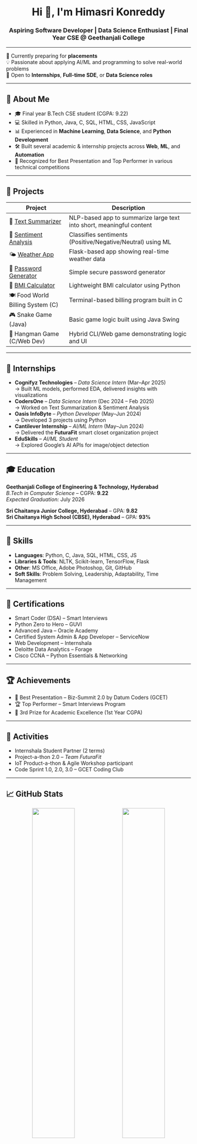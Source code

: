 
<h1 align="center">Hi 👋, I'm Himasri Konreddy</h1>
<h3 align="center">Aspiring Software Developer | Data Science Enthusiast | Final Year CSE @ Geethanjali College</h3>

---

🎯 Currently preparing for **placements**  
💡 Passionate about applying AI/ML and programming to solve real-world problems  
💬 Open to **Internships**, **Full-time SDE**, or **Data Science roles**

---

## 💼 About Me

- 🎓 Final year B.Tech CSE student (CGPA: 9.22)
- 💻 Skilled in Python, Java, C, SQL, HTML, CSS, JavaScript
- 📊 Experienced in **Machine Learning**, **Data Science**, and **Python Development**
- 🛠️ Built several academic & internship projects across **Web**, **ML**, and **Automation**
- 🎤 Recognized for Best Presentation and Top Performer in various technical competitions

---

## 🌟 Projects

| Project | Description |
|--------|-------------|
| 📝 [Text Summarizer](https://github.com/konreddyhimasri/text-summarizer) | NLP-based app to summarize large text into short, meaningful content |
| 💬 [Sentiment Analysis](https://github.com/konreddyhimasri/sentiment-analysis) | Classifies sentiments (Positive/Negative/Neutral) using ML |
| 🌤️ [Weather App](https://github.com/konreddyhimasri/weather-app) | Flask-based app showing real-time weather data |
| 🔐 [Password Generator](https://github.com/konreddyhimasri/random-password-generator) | Simple secure password generator |
| 🧮 [BMI Calculator](https://github.com/konreddyhimasri/bmi-calculator) | Lightweight BMI calculator using Python |
| 🍽️ Food World Billing System (C) | Terminal-based billing program built in C |
| 🎮 Snake Game (Java) | Basic game logic built using Java Swing |
| 🎲 Hangman Game (C/Web Dev) | Hybrid CLI/Web game demonstrating logic and UI |

---

## 🏢 Internships

- **Cognifyz Technologies** – *Data Science Intern* (Mar–Apr 2025)  
  → Built ML models, performed EDA, delivered insights with visualizations  
- **CodersOne** – *Data Science Intern* (Dec 2024 – Feb 2025)  
  → Worked on Text Summarization & Sentiment Analysis  
- **Oasis InfoByte** – *Python Developer* (May–Jun 2024)  
  → Developed 3 projects using Python  
- **Cantilever Internship** – *AI/ML Intern* (May–Jun 2024)  
  → Delivered the **FuturaFit** smart closet organization project  
- **EduSkills** – *AI/ML Student*  
  → Explored Google’s AI APIs for image/object detection  

---

## 🎓 Education

**Geethanjali College of Engineering & Technology, Hyderabad**  
*B.Tech in Computer Science* – CGPA: **9.22**  
*Expected Graduation:* July 2026

**Sri Chaitanya Junior College, Hyderabad** – GPA: **9.82**  
**Sri Chaitanya High School (CBSE), Hyderabad** – GPA: **93%**

---

## 🧠 Skills

- **Languages**: Python, C, Java, SQL, HTML, CSS, JS
- **Libraries & Tools**: NLTK, Scikit-learn, TensorFlow, Flask
- **Other**: MS Office, Adobe Photoshop, Git, GitHub
- **Soft Skills**: Problem Solving, Leadership, Adaptability, Time Management

---

## 📜 Certifications

- Smart Coder (DSA) – Smart Interviews  
- Python Zero to Hero – GUVI  
- Advanced Java – Oracle Academy  
- Certified System Admin & App Developer – ServiceNow  
- Web Development – Internshala  
- Deloitte Data Analytics – Forage  
- Cisco CCNA – Python Essentials & Networking

---

## 🏆 Achievements

- 🥇 Best Presentation – Biz-Summit 2.0 by Datum Coders (GCET)  
- 🏆 Top Performer – Smart Interviews Program  
- 🥉 3rd Prize for Academic Excellence (1st Year CGPA)

---

## 🔗 Activities

- Internshala Student Partner (2 terms)  
- Project-a-thon 2.0 – *Team FuturaFit*  
- IoT Product-a-thon & Agile Workshop participant  
- Code Sprint 1.0, 2.0, 3.0 – GCET Coding Club

---

## 📈 GitHub Stats

<p align="center">
  <img src="https://github-readme-stats.vercel.app/api?username=konreddyhimasri&show_icons=true&theme=github_dark" width="48%" />
  <img src="https://github-readme-streak-stats.herokuapp.com?user=konreddyhimasri&theme=github-dark" width="48%" />
</p>

---

## 📬 Contact Me

- 📧 konreddyhimasri@gmail.com  
- 📱 +91 9849851715  
- 🌐 [LinkedIn](https://www.linkedin.com/in/konreddy-himasri)  
- 💻 [GitHub](https://github.com/konreddyhimasri)
